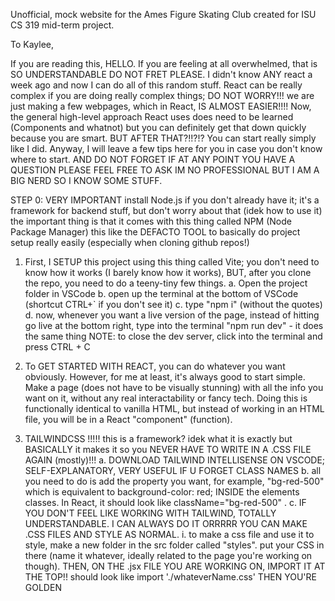 Unofficial, mock website for the Ames Figure Skating Club created for ISU CS 319 mid-term project.

To Kaylee,

If you are reading this, HELLO. If you are feeling at all overwhelmed, that is SO UNDERSTANDABLE DO NOT FRET PLEASE. I didn't know ANY react a week ago and now I can do all of this random stuff. React can be really complex if you are doing really complex things; DO NOT WORRY!!! we are just making a few webpages, which in React, IS ALMOST EASIER!!!! Now, the general high-level approach React uses does need to be learned (Components and whatnot) but you can definitely get that down quickly because you are smart. BUT AFTER THAT?!!?!? You can start really simply like I did. Anyway, I will leave a few tips here for you in case you don't know where to start. AND DO NOT FORGET IF AT ANY POINT YOU HAVE A QUESTION PLEASE FEEL FREE TO ASK IM NO PROFESSIONAL BUT I AM A BIG NERD SO I KNOW SOME STUFF.

STEP 0: VERY IMPORTANT
    install Node.js if you don't already have it; it's a framework for backend stuff, but don't worry about that (idek how to use it) the important thing is that it comes with this thing         called NPM (Node Package Manager) this like the DEFACTO TOOL to basically do project setup really easily (especially when cloning github repos!)

1. First, I SETUP this project using this thing called Vite; you don't need to know how it works (I barely know how it works), BUT, after you clone the repo, you need to do a teeny-tiny few     things. 
    a. Open the project folder in VSCode
    b. open up the terminal at the bottom of VSCode (shortcut CTRL+` if you don't see it)
    c. type "npm i" (without the quotes)
    d. now, whenever you want a live version of the page, instead of hitting go live at the bottom right, type into the terminal "npm run dev" - it does the same thing
        NOTE: to close the dev server, click into the terminal and press CTRL + C

2.  To GET STARTED WITH REACT, you can do whatever you want obviously. However, for me at least, it's always good to start simple. Make a page (does not have to be visually stunning) with         all the info you want on it, without any real interactability or fancy tech. Doing this is functionally identical to vanilla HTML, but instead of working in an HTML file, you will be in       a React "component" (function).

3. TAILWINDCSS !!!!! this is a framework? idek what it is exactly but BASICALLY it makes it so you NEVER HAVE TO WRITE IN A .CSS FILE AGAIN (mostly)!!!
    a. DOWNLOAD TAILWIND INTELLISENSE ON VSCODE; SELF-EXPLANATORY, VERY USEFUL IF U FORGET CLASS NAMES
    b. all you need to do is add the property    you want, for example, "bg-red-500" which is equivalent to background-color: red; INSIDE the elements classes. In React, it should look like         className="bg-red-500"    .
    c. IF YOU DON'T FEEL LIKE WORKING WITH TAILWIND, TOTALLY UNDERSTANDABLE. I CAN ALWAYS DO IT ORRRRR YOU CAN MAKE .CSS FILES AND STYLE AS NORMAL.
        i. to make a css file and use it to style, make a new folder in the src folder called "styles". put your CSS in there (name it whatever, ideally related to the page you're working on             though). THEN, ON THE .jsx FILE YOU ARE WORKING ON, IMPORT IT AT THE TOP!! should look like     import './whateverName.css'   THEN YOU'RE GOLDEN
